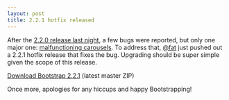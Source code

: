```yaml
---
layout: post
title: 2.2.1 hotfix released
---
```


After the [2.2.0 release last night](/2012/10/29/bootstrap-2-2-0-released/), a few bugs were reported, but only one major one: [malfunctioning carousels](https://twitter.com/twbootstrap/status/263327129905811459). To address that, [@fat](http://twitter.com/fat) just pushed out a 2.2.1 hotfix release that fixes the bug. Upgrading should be super simple given the scope of this release.

<a class="btn-link" href="https://github.com/twbs/bootstrap/zipball/master">Download Bootstrap 2.2.1</a> <span class="muted">(latest master ZIP)</span>

Once more, apologies for any hiccups and happy Bootstrapping!
